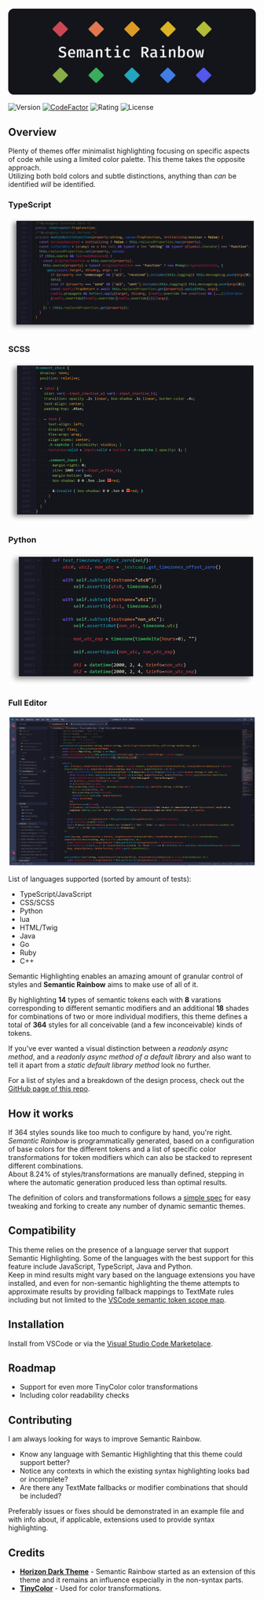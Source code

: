 ![Banner](assets/SR_Banner.png)

![Version](https://img.shields.io/visual-studio-marketplace/v/thertzlor.semantic-rainbow)
[![CodeFactor](https://www.codefactor.io/repository/github/thertzlor/semantic-rainbow/badge)](https://www.codefactor.io/repository/github/thertzlor/semantic-rainbow)
![Rating](https://img.shields.io/visual-studio-marketplace/stars/thertzlor.semantic-rainbow)
![License](https://img.shields.io/github/license/thertzlor/semantic-rainbow)
## Overview
Plenty of themes offer minimalist highlighting focusing on specific aspects of code while using a limited color palette. This theme takes the opposite approach.  
Utilizing both bold colors and subtle distinctions, anything than *can* be identified *will* be identified.  

### **TypeScript**
![TypeScript Highlighted](assets/SR_ts_small.png)
### **SCSS**
![TypeScript Highlighted](assets/SR_cs_small.png)
### **Python**
![TypeScript Highlighted](assets/SR_py_small.png)
### **Full Editor**
![Example Full](assets/SR_Example.png)

List of languages supported (sorted by amount of tests):
- TypeScript/JavaScript
- CSS/SCSS
- Python
- lua
- HTML/Twig
- Java
- Go
- Ruby
- C++

Semantic Highlighting enables an amazing amount of granular control of styles and **Semantic Rainbow** aims to make use of all of it.

By highlighting **14** types of semantic tokens each with **8** varations corresponding to different semantic modifiers and an additional **18** shades for combinations of two or more individual modifiers, this theme defines a total of **364** styles for all conceivable (and a few inconceivable) kinds of tokens.

If you've ever wanted a visual distinction between a *readonly async method*, and a *readonly async method of a default library* and also want to tell it apart from a *static default library method* look no further.

For a list of styles and a breakdown of the design process, check out the [GitHub page of this repo](https://thertzlor.github.io/semantic-rainbow/).

## How it works
If 364 styles sounds like too much to configure by hand, you're right.  
*Semantic Rainbow* is programmatically generated, based on a configuration of base colors for the different tokens and a list of specific color transformations for token modifiers which can also be stacked to represent different combinations.  
About 8.24% of styles/transformations are manually defined, stepping in where the automatic generation produced less than optimal results.

The definition of colors and transformations follows a [simple spec](https://github.com/Thertzlor/semantic-rainbow/tree/main/generator#user-content-working-with-the-semantic-theme-generator) for easy tweaking and forking to create any number of dynamic semantic themes.

## Compatibility
This theme relies on the presence of a language server that support Semantic Highlighting. Some of the languages with the best support for this feature include JavaScript, TypeScript, Java and Python.  
Keep in mind results might vary based on the language extensions you have installed, and even for non-semantic highlighting the theme attempts to approximate results by providing fallback mappings to TextMate rules including but not limited to the [VSCode semantic token scope map](https://code.visualstudio.com/api/language-extensions/semantic-highlight-guide#semantic-token-scope-map).

## Installation
Install from VSCode or via the [Visual Studio Code Marketplace](https://marketplace.visualstudio.com/items?itemName=thertzlor.semantic-rainbow).

## Roadmap
* Support for even more TinyColor color transformations
* Including color readability checks

## Contributing
I am always looking for ways to improve Semantic Rainbow.

* Know any language with Semantic Highlighting that this theme could support better?
* Notice any contexts in which the existing syntax highlighting looks bad or incomplete?
* Are there any TextMate fallbacks or modifier combinations that should be included?

Preferably issues or fixes should be demonstrated in an example file and with info about, if applicable, extensions used to provide syntax highlighting.

## Credits
* [**Horizon Dark Theme**](https://horizontheme.netlify.app/) - Semantic Rainbow started as an extension of this theme and it remains an influence especially in the non-syntax parts. 
* [**TinyColor**](https://github.com/bgrins/TinyColor) -  Used for color transformations.
